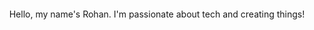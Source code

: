 <div align="center">
  <style>
    @import url('https://fonts.googleapis.com/css2?family=Aileron&family=Helvetica+Neue');

    :root {
      --color-primary-1: #FFFB00;
      --color-primary-2: #00FFFB;
      --color-accent: #FB00FF;
      --anim-duration: 25s; /* Total animation duration */
      --step-duration: calc(var(--anim-duration) / 7); /* Duration per step (7 interests) */
    }

    .container {
      display: flex;
      justify-content: center;
      align-items: center;
      height: 150px; /* Adjust height as needed */
      overflow: hidden;
      font-family: 'Aileron', 'Helvetica Neue', sans-serif;
      font-size: 3.5em;
      color: var(--color-primary-1);
      text-shadow: 0 0 10px var(--color-primary-2), 0 0 20px var(--color-primary-2);
    }

    .interests h1 {
      opacity: 0;
      position: absolute;
      text-align: center;
      width: 100%;
      animation:
        typing var(--step-duration) steps(20, end) infinite,
        flicker 1.5s step-end infinite,
        fade-out var(--step-duration) forwards infinite;
      animation-delay: 0s;
    }

    .interests h1:nth-child(1) { animation-delay: 0s, 0s, 0s; }
    .interests h1:nth-child(2) { animation-delay: calc(var(--step-duration) * 1), calc(var(--step-duration) * 1), calc(var(--step-duration) * 1); }
    .interests h1:nth-child(3) { animation-delay: calc(var(--step-duration) * 2), calc(var(--step-duration) * 2), calc(var(--step-duration) * 2); }
    .interests h1:nth-child(4) { animation-delay: calc(var(--step-duration) * 3), calc(var(--step-duration) * 3), calc(var(--step-duration) * 3); }
    .interests h1:nth-child(5) { animation-delay: calc(var(--step-duration) * 4), calc(var(--step-duration) * 4), calc(var(--step-duration) * 4); }
    .interests h1:nth-child(6) { animation-delay: calc(var(--step-duration) * 5), calc(var(--step-duration) * 5), calc(var(--step-duration) * 5); }
    .interests h1:nth-child(7) { animation-delay: calc(var(--step-duration) * 6), calc(var(--step-duration) * 6), calc(var(--step-duration) * 6); }

    /* Typing Animation */
    @keyframes typing {
      0%, 10% { opacity: 1; width: 0; }
      10%, 80% { opacity: 1; width: 100%; }
      80%, 100% { opacity: 0; width: 100%; }
    }

    /* Flicker Animation */
    @keyframes flicker {
      0%, 19.99%, 22%, 62.99%, 64%, 69.99%, 71%, 100% {
        text-shadow: 0 0 10px var(--color-primary-2), 0 0 20px var(--color-primary-2);
        color: var(--color-primary-1);
      }
      20%, 21.99%, 63%, 63.99%, 70%, 70.99% {
        text-shadow: none;
        color: var(--color-primary-2);
      }
    }

  </style>

  <div class="container">
    <div class="interests">
      <h1>Comp Sci</h1>
      <h1>DECA</h1>
      <h1>Robotics</h1>
      <h1>Web Design</h1>
      <h1>YouTube Channel (@ROHAN-MODI)</h1>
      <h1>Tech</h1>
      <h1>Writing Tech News (at TecRes)</h1>
    </div>
  </div>

  <p>Hello, my name's Rohan. I'm passionate about tech and creating things! </p>
  
  </div>
